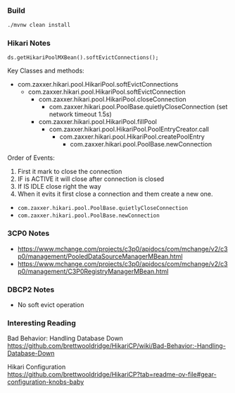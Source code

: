 ### Build 
```bash
./mvnw clean install 
```

### Hikari Notes
`ds.getHikariPoolMXBean().softEvictConnections();`

Key Classes and methods:
* com.zaxxer.hikari.pool.HikariPool.softEvictConnections
  * com.zaxxer.hikari.pool.HikariPool.softEvictConnection
    * com.zaxxer.hikari.pool.HikariPool.closeConnection
      * com.zaxxer.hikari.pool.PoolBase.quietlyCloseConnection (set network timeout 1.5s)
    * com.zaxxer.hikari.pool.HikariPool.fillPool
      * com.zaxxer.hikari.pool.HikariPool.PoolEntryCreator.call
        * com.zaxxer.hikari.pool.HikariPool.createPoolEntry
          * com.zaxxer.hikari.pool.PoolBase.newConnection

Order of Events:
1. First it mark to close the connection
2. IF is ACTIVE it will close after connection is closed
3. If IS IDLE close right the way
4. When it evits it first close a connection and them create a new one.
  * `com.zaxxer.hikari.pool.PoolBase.quietlyCloseConnection`
  * `com.zaxxer.hikari.pool.PoolBase.newConnection`

### 3CP0 Notes
* https://www.mchange.com/projects/c3p0/apidocs/com/mchange/v2/c3p0/management/PooledDataSourceManagerMBean.html
* https://www.mchange.com/projects/c3p0/apidocs/com/mchange/v2/c3p0/management/C3P0RegistryManagerMBean.html

### DBCP2 Notes
* No soft evict operation

### Interesting Reading

Bad Behavior: Handling Database Down <br/>
https://github.com/brettwooldridge/HikariCP/wiki/Bad-Behavior:-Handling-Database-Down

Hikari Configuration <br/>
https://github.com/brettwooldridge/HikariCP?tab=readme-ov-file#gear-configuration-knobs-baby